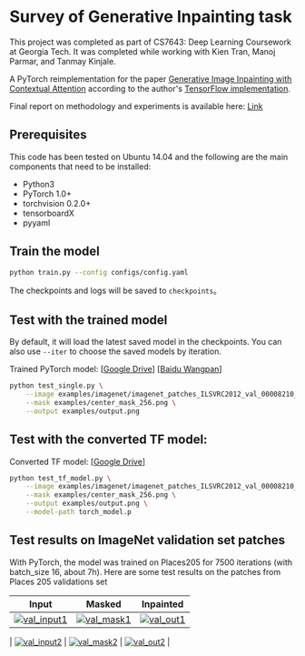 # Survey of Generative Inpainting task

This project was completed as part of CS7643: Deep Learning Coursework at Georgia Tech. It was completed while working with Kien Tran, Manoj Parmar, and Tanmay Kinjale.

A PyTorch reimplementation for the paper [Generative Image Inpainting with Contextual Attention](https://arxiv.org/abs/1801.07892) according to the author's [TensorFlow implementation](https://github.com/JiahuiYu/generative_inpainting).

Final report on methodology and experiments is available here: [Link](https://github.com/pchoudhary23/generative-inpainting/blob/main/CS_7643_DL_Project_FinalReport___Generative_Inpainting.pdf)

## Prerequisites
This code has been tested on Ubuntu 14.04 and the following are the main components that need to be installed:
- Python3
- PyTorch 1.0+
- torchvision 0.2.0+
- tensorboardX
- pyyaml

## Train the model
```bash
python train.py --config configs/config.yaml
```

The checkpoints and logs will be saved to `checkpoints`。

## Test with the trained model
By default, it will load the latest saved model in the checkpoints. You can also use `--iter` to choose the saved models by iteration.

Trained PyTorch model: [[Google Drive](https://drive.google.com/open?id=1qbfA5BP9yzdTFFmiOTvYARUYgW1zwBBK)] [[Baidu Wangpan](https://pan.baidu.com/s/17HzpiqMPLIznvCWBfpNVGw)]

```bash
python test_single.py \
	--image examples/imagenet/imagenet_patches_ILSVRC2012_val_00008210_input.png \
	--mask examples/center_mask_256.png \
	--output examples/output.png
```

## Test with the converted TF model:
Converted TF model: [[Google Drive](https://drive.google.com/file/d/1vz2Qp12_iwOiuvLWspLHrC1UIuhSLojx/view?usp=sharing)]

```bash
python test_tf_model.py \
	--image examples/imagenet/imagenet_patches_ILSVRC2012_val_00008210_input.png \
	--mask examples/center_mask_256.png \
	--output examples/output.png \
	--model-path torch_model.p
```

## Test results on ImageNet validation set patches

With PyTorch, the model was trained on Places205 for 7500 iterations (with batch_size 16, about 7h). Here are some test results on the patches from Places 205 validations set

<!-- | Input | Inpainted |
|:---:|:---:|
| [![val_00000827_input](examples/imagenet/imagenet_patches_ILSVRC2012_val_00000827_input.png)](examples/imagenet/imagenet_patches_ILSVRC2012_val_00000827_input.png)  | [![val_00000827_output](examples/imagenet/imagenet_patches_ILSVRC2012_val_00000827_output.png)](examples/imagenet/imagenet_patches_ILSVRC2012_val_00000827_output.png) |
| [![val_00008210_input](examples/imagenet/imagenet_patches_ILSVRC2012_val_00008210_input.png)](examples/imagenet/imagenet_patches_ILSVRC2012_val_00008210_input.png)  | [![val_00008210_output](examples/imagenet/imagenet_patches_ILSVRC2012_val_00008210_output.png)](examples/imagenet/imagenet_patches_ILSVRC2012_val_00008210_output.png) | -->

| Input | Masked | Inpainted |
|:---:|:---:|:---:|
| [![val_input1](examples/places/images/image0.jpg)](examples/places/images/image0.jpg)  | [![val_mask1](examples/places/masks/image0.jpg)](examples/places/masks/image0.jpg) | [![val_out1](examples/places/output/image0.jpg)](examples/places/images/image0.jpg) |


| [![val_input2](examples/places/images/image50.jpg)](examples/places/images/image1.jpg)  | [![val_mask2](examples/places/masks/image50.jpg)](examples/places/masks/image1.jpg) | [![val_out2](examples/places/output/image50.jpg)](examples/places/images/image1.jpg) |
